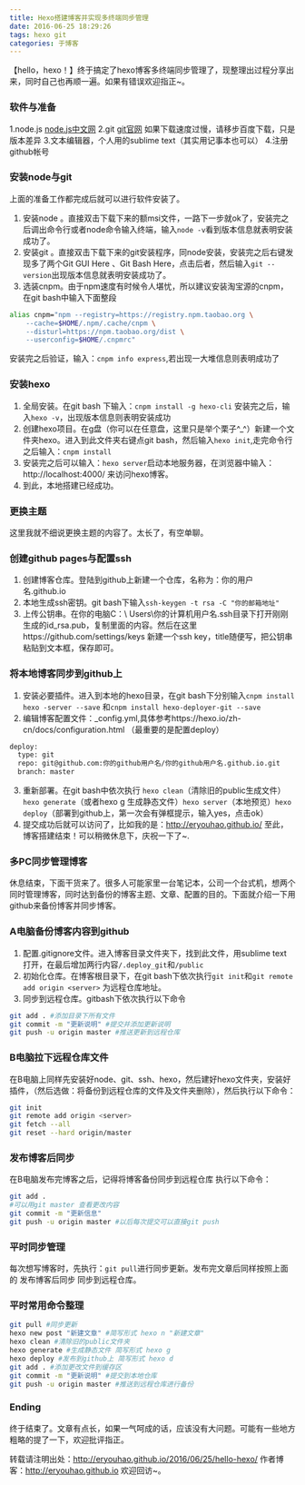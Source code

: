 ```yaml
---
title: Hexo搭建博客并实现多终端同步管理
date: 2016-06-25 18:29:26
tags: hexo git
categories: 于博客
---
```

【hello，hexo！】终于搞定了hexo博客多终端同步管理了，现整理出过程分享出来，同时自己也再顺一遍。如果有错误欢迎指正~。
<!-- more -->
### 软件与准备
1.node.js   [node.js中文网](http://nodejs.cn/)
2.git [git官网](https://git-scm.com/downloads) 如果下载速度过慢，请移步百度下载，只是版本差异
3.文本编辑器，个人用的sublime text（其实用记事本也可以）
4.注册github帐号
### 安装node与git
上面的准备工作都完成后就可以进行软件安装了。

 1. 安装node 。直接双击下载下来的额msi文件，一路下一步就ok了，安装完之后调出命令行或者node命令输入终端，输入`node -v`看到版本信息就表明安装成功了。
 2. 安装git 。直接双击下载下来的git安装程序，同node安装，安装完之后右键发现多了两个Git GUI Here 、Git Bash Here，点击后者，然后输入`git --version`出现版本信息就表明安装成功了。
 3. 选装cnpm。由于npm速度有时候令人堪忧，所以建议安装淘宝源的cnpm，在git bash中输入下面整段
``` bash
alias cnpm="npm --registry=https://registry.npm.taobao.org \
    --cache=$HOME/.npm/.cache/cnpm \
    --disturl=https://npm.taobao.org/dist \
    --userconfig=$HOME/.cnpmrc"
```
 安装完之后验证，输入：`cnpm info express`,若出现一大堆信息则表明成功了

### 安装hexo
 1. 全局安装。在git bash 下输入：`cnpm install -g hexo-cli`
 安装完之后，输入`hexo -v`，出现版本信息则表明安装成功
 2. 创建hexo项目。在g盘（你可以在任意盘，这里只是举个栗子^_^）新建一个文件夹hexo。进入到此文件夹右键点git bash，然后输入`hexo init`,走完命令行之后输入：`cnpm install`
 3. 安装完之后可以输入：`hexo server`启动本地服务器，在浏览器中输入：http://localhost:4000/ 来访问hexo博客。
 4. 到此，本地搭建已经成功。

### 更换主题
这里我就不细说更换主题的内容了。太长了，有空单聊。
### 创建github pages与配置ssh
 1. 创建博客仓库。登陆到github上新建一个仓库，名称为：你的用户名.github.io
 2. 本地生成ssh密钥。git bash下输入`ssh-keygen -t rsa -C "你的邮箱地址"`
 3. 上传公钥串。在你的电脑C：\ Users\你的计算机用户名\.ssh目录下打开刚刚生成的id_rsa.pub，复制里面的内容。然后在这里https://github.com/settings/keys 新建一个ssh key，title随便写，把公钥串粘贴到文本框，保存即可。
 
### 将本地博客同步到github上
 1. 安装必要插件。进入到本地的hexo目录，在git bash下分别输入`cnpm install hexo -server --save` 和`cnpm install hexo-deployer-git --save`
 2. 编辑博客配置文件：_config.yml,具体参考https://hexo.io/zh-cn/docs/configuration.html （最重要的是配置deploy）

``` bash
deploy:
  type: git
  repo: git@github.com:你的github用户名/你的github用户名.github.io.git
  branch: master
```
 3. 重新部署。在git bash中依次执行 `hexo clean`（清除旧的public生成文件）`hexo generate`（或者hexo g 生成静态文件）`hexo server`（本地预览）`hexo deploy`（部署到github上，第一次会有弹框提示，输入yes，点击ok）
 4. 提交成功后就可以访问了，比如我的是：http://eryouhao.github.io/
 至此，博客搭建结束！可以稍微休息下，庆祝一下了~.

### 多PC同步管理博客
休息结束，下面干货来了。很多人可能家里一台笔记本，公司一个台式机，想两个同时管理博客，同时达到备份的博客主题、文章、配置的目的。下面就介绍一下用github来备份博客并同步博客。
### A电脑备份博客内容到github
 1. 配置.gitignore文件。进入博客目录文件夹下，找到此文件，用sublime text 打开，在最后增加两行内容`/.deploy_git`和`/public`
 2. 初始化仓库。在博客根目录下，在git bash下依次执行`git init`和`git remote add origin <server>` <server>为远程仓库地址。
 3. 同步到远程仓库。gitbash下依次执行以下命令

``` bash
git add . #添加目录下所有文件
git commit -m "更新说明" #提交并添加更新说明
git push -u origin master #推送更新到远程仓库
```
### B电脑拉下远程仓库文件
在B电脑上同样先安装好node、git、ssh、hexo，然后建好hexo文件夹，安装好插件，（然后选做：将备份到远程仓库的文件及文件夹删除），然后执行以下命令：
``` bash
git init
git remote add origin <server>
git fetch --all
git reset --hard origin/master
```
### 发布博客后同步
在B电脑发布完博客之后，记得将博客备份同步到远程仓库
执行以下命令：
``` bash
git add .
#可以用git master 查看更改内容
git commit -m "更新信息"
git push -u origin master #以后每次提交可以直接git push
```
### 平时同步管理
每次想写博客时，先执行：`git pull`进行同步更新。发布完文章后同样按照上面的 发布博客后同步 同步到远程仓库。
### 平时常用命令整理
``` bash
git pull #同步更新
hexo new post "新建文章" #简写形式 hexo n "新建文章"
hexo clean #清除旧的public文件夹
hexo generate #生成静态文件 简写形式 hexo g
hexo deploy #发布到github上 简写形式 hexo d
git add . #添加更改文件到缓存区
git commit -m "更新说明" #提交到本地仓库
git push -u origin master #推送到远程仓库进行备份
```
### Ending
终于结束了。文章有点长，如果一气呵成的话，应该没有大问题。可能有一些地方粗略的提了一下，欢迎批评指正。

转载请注明出处：http://eryouhao.github.io/2016/06/25/hello-hexo/
作者博客：http://eryouhao.github.io 欢迎回访~。
